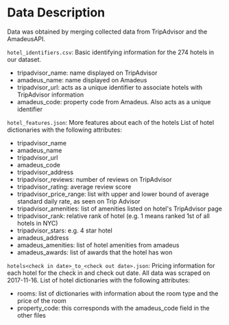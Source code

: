 # Data Description

Data was obtained by merging collected data from TripAdvisor and the AmadeusAPI.

`hotel_identifiers.csv`: Basic identifying information for the 274 hotels in our dataset.
* tripadvisor_name: name displayed on TripAdvisor
* amadeus_name: name displayed on Amadeus
* tripadvisor_url: acts as a unique identifier to associate hotels with TripAdvisor information
* amadeus_code: property code from Amadeus. Also acts as a unique identifier

`hotel_features.json`: More features about each of the hotels
List of hotel dictionaries with the following attributes:
* tripadvisor_name
* amadeus_name
* tripadvisor_url
* amadeus_code
* tripadvisor_address
* tripadvisor_reviews: number of reviews on TripAdvisor
* tripadvisor_rating: average review score 
* tripadvisor_price_range: list with upper and lower bound of average standard daily rate, as seen on Trip Advisor
* tripadvisor_amenities: list of amenities listed on hotel's TripAdvisor page
* tripadvisor_rank: relative rank of hotel (e.g. 1 means ranked 1st of all hotels in NYC)
* tripadvisor_stars: e.g. 4 star hotel
* amadeus_address
* amadeus_amenities: list of hotel amenities from amadeus
* amadeus_awards: list of awards that the hotel has won

`hotels<check in date>_to_<check out date>.json`: Pricing information for each hotel for the check in and check out date. All data was scraped on 2017-11-16. 
List of hotel dictionaries with the following attributes:
* rooms: list of dictionaries with information about the room type and the price of the room
* property_code: this corresponds with the amadeus_code field in the other files